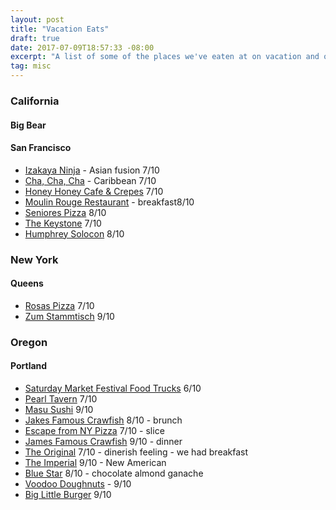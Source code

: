 ```yaml
---
layout: post
title: "Vacation Eats"
draft: true
date: 2017-07-09T18:57:33 -08:00
excerpt: "A list of some of the places we've eaten at on vacation and our ratings."
tag: misc
---
```


### California

#### Big Bear

#### San Francisco

- [Izakaya Ninja](https://www.google.com/maps/place/Izakaya+Ninja/@37.7898447,-122.4123962,15z/data=!4m2!3m1!1s0x0:0x52a4b30f2c451ca0?sa=X&ved=0ahUKEwiPjK2ryrrXAhVB7GMKHWgfC4UQ_BIIfzAK) - Asian fusion  7/10
- [Cha, Cha, Cha](https://www.google.com/maps/place/Cha+Cha+Cha/@37.769266,-122.4541861,17z/data=!3m1!4b1!4m5!3m4!1s0x80858753d49e1c09:0x97a3a2b6c7bbd864!8m2!3d37.769266!4d-122.4519974) - Caribbean 7/10
- [Honey Honey Cafe & Crepes](https://www.google.com/maps/place/Honey+Honey+Cafe+%26+Crepery/@37.7877693,-122.413702,17z/data=!3m1!4b1!4m5!3m4!1s0x8085808e14409127:0x9165887658a9ce59!8m2!3d37.7877693!4d-122.4115133) 7/10
- [Moulin Rouge Restaurant](https://www.google.com/maps/place/Moulin+Rouge/@37.7860353,-122.4199691,17z/data=!3m1!4b1!4m5!3m4!1s0x808580914f6fe1c9:0xd65ece90a101c53d!8m2!3d37.7860353!4d-122.4177804) - breakfast8/10
- [Seniores Pizza](https://www.google.com/maps/place/Seniore's+Pizza/@37.7416022,-122.4633569,13.83z/data=!4m8!1m2!2m1!1sSenores+pizza!3m4!1s0x0:0x82a30eb1a57eb0dc!8m2!3d37.7747685!4d-122.4379921) 8/10
- [The Keystone](https://www.google.com/maps/place/The+Keystone+Social+House/@37.7848813,-122.4072494,17z/data=!3m1!4b1!4m5!3m4!1s0x808580863785ca45:0xd3cacda96345f74a!8m2!3d37.7848813!4d-122.4050607) 7/10
- [Humphrey Solocon](https://www.google.com/maps/place/Humphry+Slocombe/@37.78488,-122.4225703,14z/data=!4m8!1m2!2m1!1shumphry+slocombe!3m4!1s0x0:0x759eb7cdd71e963c!8m2!3d37.7956907!4d-122.3936927) 8/10

### New York

#### Queens 

- [Rosas Pizza](https://www.google.com/maps/place/Rosa+2+Pizzeria/@40.7137995,-73.8760486,18.78z/data=!4m5!3m4!1s0x89c25e6f12247f63:0x2556ba5dfb2cf49a!8m2!3d40.7133149!4d-73.8754224) 7/10
- [Zum Stammtisch](https://www.google.com/maps/place/Zum+Stammtisch/@40.6985931,-73.8841131,15.06z/data=!4m5!3m4!1s0x89c25e7890e76761:0x60acb40d30b90e26!8m2!3d40.7017655!4d-73.8811351) 9/10

### Oregon

#### Portland

- [Saturday Market Festival Food Trucks](https://www.google.com/maps/place/Portland+Saturday+Market/@45.52263,-122.6722137,17z/data=!3m1!4b1!4m5!3m4!1s0x54950a0740d78e0d:0x5dfa6e36541ddf16!8m2!3d45.52263!4d-122.670025) 6/10
- [Pearl Tavern](https://www.google.com/maps/place/Pearl+Tavern/@45.5222015,-122.6819128,17.03z/data=!4m5!3m4!1s0x54950a021a054cc3:0xbec4b6a52f824c28!8m2!3d45.5249517!4d-122.6823333) 7/10
- [Masu Sushi](https://www.google.com/maps/place/Masu+Sushi/@45.522484,-122.6862677,17z/data=!3m1!4b1!4m5!3m4!1s0x54950a02fd057563:0x691662c3756489bc!8m2!3d45.522484!4d-122.684079) 9/10
- [Jakes Famous Crawfish](https://www.google.com/maps/place/Jake's+Famous+Crawfish/@45.5225049,-122.6856809,17z/data=!3m1!4b1!4m5!3m4!1s0x54950a0303f5c37b:0x60aad3033a9b4b85!8m2!3d45.5225049!4d-122.6834922) 8/10 - brunch
- [Escape from NY Pizza](https://www.google.com/maps/place/Escape+From+New+York+Pizza/@45.5273626,-122.700571,17z/data=!3m1!4b1!4m5!3m4!1s0x549509f11f192951:0x35635399d977a11f!8m2!3d45.5273626!4d-122.6983823) 7/10 - slice
- [James Famous Crawfish](https://www.google.com/maps/place/Jake's+Famous+Crawfish/@45.5225049,-122.6856809,17z/data=!3m1!4b1!4m5!3m4!1s0x54950a0303f5c37b:0x60aad3033a9b4b85!8m2!3d45.5225049!4d-122.6834922) 9/10 - dinner 
- [The Original](https://www.google.com/maps/place/The+Original+Dinerant/@45.5214903,-122.6792174,17z/data=!3m1!4b1!4m5!3m4!1s0x54950a041e80d3c1:0xc3f0fef8f6f0a1d7!8m2!3d45.5214903!4d-122.6770287) 7/10 - dinerish feeling - we had breakfast  
- [The Imperial](https://www.google.com/maps/place/Imperial/@45.5210579,-122.6805107,17z/data=!3m1!4b1!4m5!3m4!1s0x54950a04130fea6f:0xbef3c6aefe2def9d!8m2!3d45.5210579!4d-122.678322) 9/10 - New American 
- [Blue Star](https://www.google.com/maps/place/Blue+Star+Donuts/@45.5210565,-122.6958315,14z/data=!4m8!1m2!2m1!1sBlue+Star!3m4!1s0x0:0x59e22bc4ca0bce31!8m2!3d45.5222137!4d-122.6841813) 8/10 - chocolate almond ganache 
- [Voodoo Doughnuts](https://www.google.com/maps/place/Voodoo+Doughnut/@45.5190382,-122.6833559,15.95z/data=!4m12!1m6!3m5!1s0x54950a07243140ef:0x257d2968f343ef75!2sVoodoo+Doughnut!8m2!3d45.5226986!4d-122.6731252!3m4!1s0x54950a07243140ef:0x257d2968f343ef75!8m2!3d45.5226986!4d-122.6731252) - 9/10
- [Big Little Burger](https://www.google.com/maps/place/Little+Big+Burger+-+Pearl+District/@45.520788,-122.6886234,15.44z/data=!4m12!1m6!3m5!1s0x54950a022f09a867:0xe58d595c1366cec7!2sLittle+Big+Burger+-+Pearl+District!8m2!3d45.5241564!4d-122.6809959!3m4!1s0x54950a022f09a867:0xe58d595c1366cec7!8m2!3d45.5241564!4d-122.6809959) 9/10
